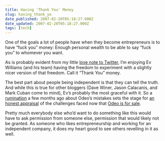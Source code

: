 ```yaml
---
title: Having 'Thank You' Money
slug: having_thank_yo
date_published: 2007-02-20T05:18:27.000Z
date_updated: 2007-02-20T05:18:27.000Z
tags: [tech]
---
```


One of the goals a lot of people have when they become entrepreneurs is to have “fuck you” money: Enough personal wealth to be able to say “fuck you” to whomever you want.

As is probably evident from my little [love note to Twitter](http://www.dashes.com/anil/2007/02/14/consider_twitte), I’m enjoying Ev Williams (and his team) having the freedom to experiment with a slightly nicer version of that freedom. Call it “Thank You” money.

The best part about people being independent is that they can tell the truth. And while this is true for other bloggers (Dave Winer, Jason Calacanis, and Mark Cuban come to mind), Ev’s probably the most graceful with it. So a [rumination](http://gigaom.com/2006/09/14/evan-williams-how-odeo-screwed-up/) a few months ago about Odeo’s mistakes sets the stage for [an honest appraisal](http://evhead.com/2007/02/marketplace-wanted-web-site-for-sale.asp) of the challenges faced now that [Odeo is for sale](http://blog.obvious.com/2007/02/looking-for-odeos-new-home.html).

Pretty much everybody else who’d want to do something like this would have to ask permission from someone else, permission that would likely not be granted. As someone who likes entrepreneurship and working for an independent company, it does my heart good to see others revelling in it as well.
